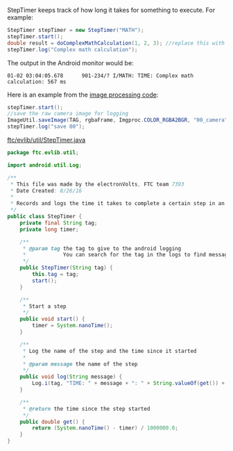 StepTimer keeps track of how long it takes for something to execute. For example:

```java
StepTimer stepTimer = new StepTimer("MATH");
stepTimer.start();
double result = doComplexMathCalculation(1, 2, 3); //replace this with your actual code.
stepTimer.log("Complex math calculation");
```

The output in the Android monitor would be:

```
01-02 03:04:05.678      901-234/? I/MATH: TIME: Complex math calculation: 567 ms
```

Here is an example from the [image processing code](OpenCV-Image-Processing.md):

```java
stepTimer.start();
//save the raw camera image for logging
ImageUtil.saveImage(TAG, rgbaFrame, Imgproc.COLOR_RGBA2BGR, "00_camera", startTime);
stepTimer.log("save 00");
```

[ftc/evlib/util/StepTimer.java](https://github.com/FTC7393/EVLib/blob/master/EVLib/src/main/java/ftc/evlib/util/StepTimer.java)

```java
package ftc.evlib.util;

import android.util.Log;

/**
 * This file was made by the electronVolts, FTC team 7393
 * Date Created: 8/26/16
 *
 * Records and logs the time it takes to complete a certain step in an algorithm
 */
public class StepTimer {
    private final String tag;
    private long timer;

    /**
     * @param tag the tag to give to the android logging
     *            You can search for the tag in the logs to find messages generated by your code
     */
    public StepTimer(String tag) {
        this.tag = tag;
        start();
    }

    /**
     * Start a step
     */
    public void start() {
        timer = System.nanoTime();
    }

    /**
     * Log the name of the step and the time since it started
     *
     * @param message the name of the step
     */
    public void log(String message) {
        Log.i(tag, "TIME: " + message + ": " + String.valueOf(get()) + " ms");
    }

    /**
     * @return the time since the step started
     */
    public double get() {
        return (System.nanoTime() - timer) / 1000000.0;
    }
}
```